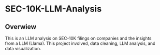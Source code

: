 # SEC-10K-LLM-Analysis

## Overwiew

This is an LLM analysis on SEC-10K filings on companies and the insights from a LLM (Llama). This project involved, data cleaning, LLM analysis, and data visualization.